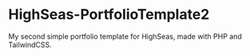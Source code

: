 # HighSeas-PortfolioTemplate2
My second simple portfolio template for HighSeas, made with PHP and TailwindCSS.
